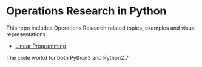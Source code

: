 # Operations Research in Python

This repo includes Operations Research related topics, examples and visual representations.

- [Linear Programming](Linear_Programming.ipynb)

The code workd for both Python3 and Python2.7
